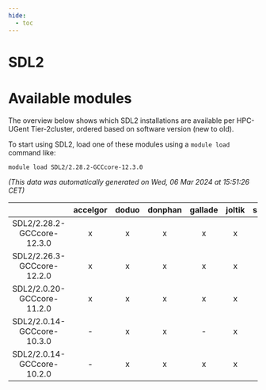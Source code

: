 ```yaml
---
hide:
  - toc
---
```


SDL2
====

# Available modules


The overview below shows which SDL2 installations are available per HPC-UGent Tier-2cluster, ordered based on software version (new to old).

To start using SDL2, load one of these modules using a `module load` command like:

```shell
module load SDL2/2.28.2-GCCcore-12.3.0
```

*(This data was automatically generated on Wed, 06 Mar 2024 at 15:51:26 CET)*  

| |accelgor|doduo|donphan|gallade|joltik|skitty|
| :---: | :---: | :---: | :---: | :---: | :---: | :---: |
|SDL2/2.28.2-GCCcore-12.3.0|x|x|x|x|x|x|
|SDL2/2.26.3-GCCcore-12.2.0|x|x|x|x|x|x|
|SDL2/2.0.20-GCCcore-11.2.0|x|x|x|x|x|x|
|SDL2/2.0.14-GCCcore-10.3.0|-|x|x|-|x|x|
|SDL2/2.0.14-GCCcore-10.2.0|-|x|x|x|x|x|
